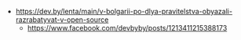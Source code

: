- https://dev.by/lenta/main/v-bolgarii-po-dlya-pravitelstva-obyazali-razrabatyvat-v-open-source
  - https://www.facebook.com/devbyby/posts/1213411215388173
